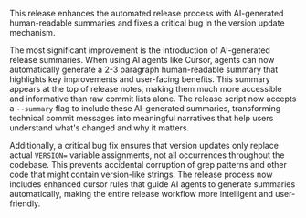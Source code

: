This release enhances the automated release process with AI-generated human-readable summaries and fixes a critical bug in the version update mechanism.

The most significant improvement is the introduction of AI-generated release summaries. When using AI agents like Cursor, agents can now automatically generate a 2-3 paragraph human-readable summary that highlights key improvements and user-facing benefits. This summary appears at the top of release notes, making them much more accessible and informative than raw commit lists alone. The release script now accepts a `--summary` flag to include these AI-generated summaries, transforming technical commit messages into meaningful narratives that help users understand what's changed and why it matters.

Additionally, a critical bug fix ensures that version updates only replace actual `VERSION=` variable assignments, not all occurrences throughout the codebase. This prevents accidental corruption of grep patterns and other code that might contain version-like strings. The release process now includes enhanced cursor rules that guide AI agents to generate summaries automatically, making the entire release workflow more intelligent and user-friendly.

